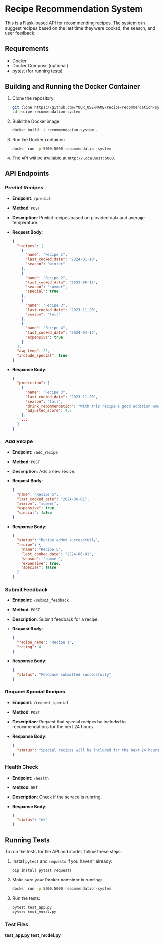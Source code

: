 # Recipe Recommendation System

This is a Flask-based API for recommending recipes. The system can suggest recipes based on the last time they were cooked, the season, and user feedback.

## Requirements

- Docker
- Docker Compose (optional)
- pytest (for running tests)

## Building and Running the Docker Container

1. Clone the repository:

    ```bash
    git clone https://github.com/YOUR_USERNAME/recipe-recommendation-system.git
    cd recipe-recommendation-system
    ```

2. Build the Docker image:

    ```bash
    docker build -t recommendation-system .
    ```

3. Run the Docker container:

    ```bash
    docker run -p 5000:5000 recommendation-system
    ```

4. The API will be available at `http://localhost:5000`.

## API Endpoints

### Predict Recipes

- **Endpoint**: `/predict`
- **Method**: `POST`
- **Description**: Predict recipes based on provided data and average temperature.

- **Request Body**:
    ```json
    {
      "recipes": [
        {
          "name": "Recipe 1",
          "last_cooked_date": "2024-01-10",
          "season": "winter"
        },
        {
          "name": "Recipe 2",
          "last_cooked_date": "2023-06-15",
          "season": "summer",
          "special": true
        },
        {
          "name": "Recipe 3",
          "last_cooked_date": "2023-11-20",
          "season": "fall"
        },
        {
          "name": "Recipe 4",
          "last_cooked_date": "2024-04-12",
          "expensive": true
        }
      ],
      "avg_temp": 25,
      "include_special": true
    }
    ```

- **Response Body**:
    ```json
    {
      "prediction": [
        {
          "name": "Recipe 3",
          "last_cooked_date": "2023-11-20",
          "season": "fall",
          "drink_recommendation": "With this recipe a good addition would be: a cold drink",
          "adjusted_score": 4.5
        },
        ...
      ]
    }
    ```

### Add Recipe

- **Endpoint**: `/add_recipe`
- **Method**: `POST`
- **Description**: Add a new recipe.

- **Request Body**:
    ```json
    {
      "name": "Recipe 5",
      "last_cooked_date": "2024-06-01",
      "season": "summer",
      "expensive": true,
      "special": false
    }
    ```

- **Response Body**:
    ```json
    {
      "status": "Recipe added successfully",
      "recipe": {
        "name": "Recipe 5",
        "last_cooked_date": "2024-06-01",
        "season": "summer",
        "expensive": true,
        "special": false
      }
    }
    ```

### Submit Feedback

- **Endpoint**: `/submit_feedback`
- **Method**: `POST`
- **Description**: Submit feedback for a recipe.

- **Request Body**:
    ```json
    {
      "recipe_name": "Recipe 1",
      "rating": 4
    }
    ```

- **Response Body**:
    ```json
    {
      "status": "Feedback submitted successfully"
    }
    ```

### Request Special Recipes

- **Endpoint**: `/request_special`
- **Method**: `POST`
- **Description**: Request that special recipes be included in recommendations for the next 24 hours.

- **Response Body**:
    ```json
    {
      "status": "Special recipes will be included for the next 24 hours"
    }
    ```

### Health Check

- **Endpoint**: `/health`
- **Method**: `GET`
- **Description**: Check if the service is running.

- **Response Body**:
    ```json
    {
      "status": "ok"
    }
    ```

## Running Tests

To run the tests for the API and model, follow these steps:

1. Install `pytest` and `requests` if you haven't already:

    ```bash
    pip install pytest requests
    ```

2. Make sure your Docker container is running:

    ```bash
    docker run -p 5000:5000 recommendation-system
    ```

3. Run the tests:

    ```bash
    pytest test_app.py
    pytest test_model.py
    ```

### Test Files

**test_app.py** 
**test_model.py**
